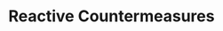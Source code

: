 <!-- .slide: data-state="section-break" id="section-break-5" data-timing="10s" -->
# Reactive Countermeasures


